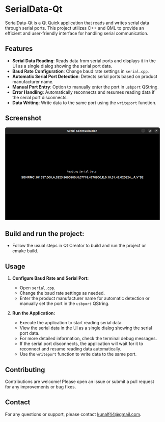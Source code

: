 # SerialData-Qt

SerialData-Qt is a Qt Quick application that reads and writes serial data through serial ports. This project utilizes C++ and QML to provide an efficient and user-friendly interface for handling serial communication.

## Features

- **Serial Data Reading**: Reads data from serial ports and displays it in the UI as a single dialog showing the serial port data.
- **Baud Rate Configuration**: Change baud rate settings in `serial.cpp`.
- **Automatic Serial Port Detection**: Detects serial ports based on product manufacturer name.
- **Manual Port Entry**: Option to manually enter the port in `usbport` QString.
- **Error Handling**: Automatically reconnects and resumes reading data if the serial port disconnects.
- **Data Writing**: Write data to the same port using the `writeport` function.

## Screenshot

<img src="serialss.png"  height="300" width="600">



## Build and run the project:

-  Follow the usual steps in Qt Creator to build and run the project or cmake build.

## Usage

1. **Configure Baud Rate and Serial Port:**

    - Open `serial.cpp`.
    - Change the baud rate settings as needed.
    - Enter the product manufacturer name for automatic detection or manually set the port in the `usbport` QString.

2. **Run the Application:**

    - Execute the application to start reading serial data.
    - View the serial data in the UI as a single dialog showing the serial port data.
    - For more detailed information, check the terminal debug messages.
    - If the serial port disconnects, the application will wait for it to reconnect and resume reading data automatically.
    - Use the `writeport` function to write data to the same port.

## Contributing

Contributions are welcome! Please open an issue or submit a pull request for any improvements or bug fixes.

## Contact

For any questions or support, please contact [kunalf44@gmail.com](mailto:your-email@example.com).


